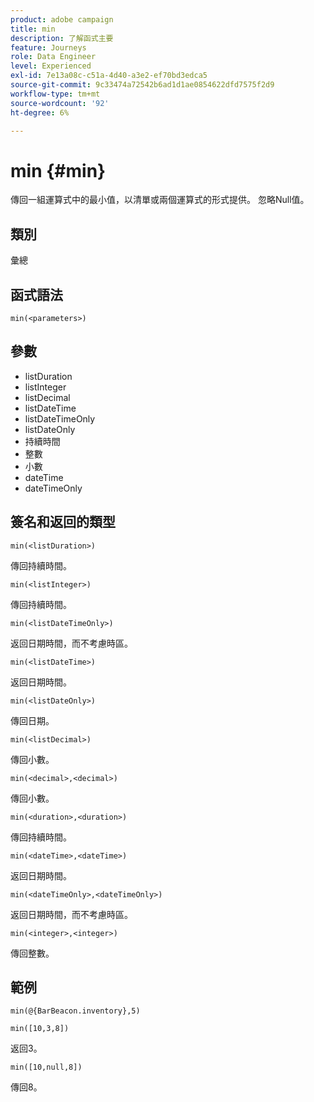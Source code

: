 ```yaml
---
product: adobe campaign
title: min
description: 了解函式主要
feature: Journeys
role: Data Engineer
level: Experienced
exl-id: 7e13a08c-c51a-4d40-a3e2-ef70bd3edca5
source-git-commit: 9c33474a72542b6ad1d1ae0854622dfd7575f2d9
workflow-type: tm+mt
source-wordcount: '92'
ht-degree: 6%

---
```


# min {#min}

傳回一組運算式中的最小值，以清單或兩個運算式的形式提供。 忽略Null值。

## 類別

彙總

## 函式語法

`min(<parameters>)`

## 參數

* listDuration
* listInteger
* listDecimal
* listDateTime
* listDateTimeOnly
* listDateOnly
* 持續時間
* 整數
* 小數
* dateTime
* dateTimeOnly

## 簽名和返回的類型

`min(<listDuration>)`

傳回持續時間。

`min(<listInteger>)`

傳回持續時間。

`min(<listDateTimeOnly>)`

返回日期時間，而不考慮時區。

`min(<listDateTime>)`

返回日期時間。

`min(<listDateOnly>)`

傳回日期。

`min(<listDecimal>)`

傳回小數。

`min(<decimal>,<decimal>)`

傳回小數。

`min(<duration>,<duration>)`

傳回持續時間。

`min(<dateTime>,<dateTime>)`

返回日期時間。

`min(<dateTimeOnly>,<dateTimeOnly>)`

返回日期時間，而不考慮時區。

`min(<integer>,<integer>)`

傳回整數。

## 範例

`min(@{BarBeacon.inventory},5)`

`min([10,3,8])`

返回3。

`min([10,null,8])`

傳回8。
